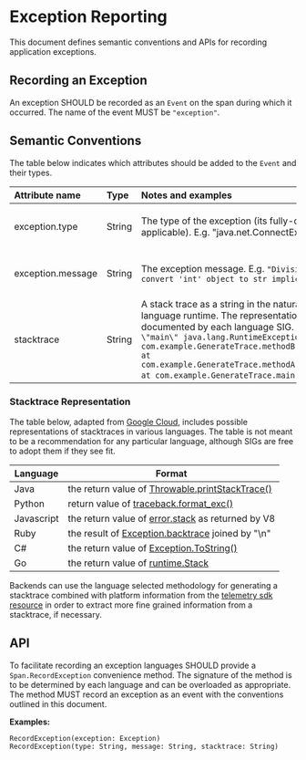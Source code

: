 # Exception Reporting

This document defines semantic conventions and APIs for recording application
exceptions.

## Recording an Exception

An exception SHOULD be recorded as an `Event` on the span during which it occurred.
The name of the event MUST be `"exception"`.

## Semantic Conventions

The table below indicates which attributes should be added to the `Event` and
their types.

| Attribute name    | Type   | Notes and examples                                                                                                                                                                                                                                                                                                                                                                                                                   | Required?                                                  |
| :---------------- | :----- | :----------------------------------------------------------------------------------------------------------------------------------------------------------------------------------------------------------------------------------------------------------------------------------------------------------------------------------------------------------------------------------------------------------------------------------- | :--------------------------------------------------------- |
| exception.type    | String | The type of the exception (its fully-qualified class name, if applicable). E.g. "java.net.ConnectException", "OSError"                                                                                                                                                                                                                                                                                                               | One of `exception.type` or `exception.message` is required |
| exception.message | String | The exception message. E.g. `"Division by zero"`, `"Can't convert 'int' object to str implicitly"`                                                                                                                                                                                                                                                                                                                                   | One of `exception.type` or `exception.message` is required |
| stacktrace        | String | A stack trace as a string in the natural representation for the language runtime. The representation is to be determined and documented by each language SIG. E.g. `"Exception in thread \"main\" java.lang.RuntimeException: Test exception\n at com.example.GenerateTrace.methodB(GenerateTrace.java:13)\n at com.example.GenerateTrace.methodA(GenerateTrace.java:9)\n at com.example.GenerateTrace.main(GenerateTrace.java:5)"`. | No                                                         |

### Stacktrace Representation

The table below, adapted from [Google Cloud][gcp-error-reporting], includes
possible representations of stacktraces in various languages. The table is not
meant to be a recommendation for any particular language, although SIGs are free
to adopt them if they see fit.

| Language   | Format                                                              |
| ---------- | ------------------------------------------------------------------- |
| Java       | the return value of [Throwable.printStackTrace()][java-stacktrace]  |
| Python     | return value of [traceback.format_exc()][python-stacktrace]         |
| Javascript | the return value of [error.stack][js-stacktrace] as returned by V8  |
| Ruby       | the result of [Exception.backtrace][ruby-stacktrace] joined by "\n" |
| C#         | the return value of [Exception.ToString()][csharp-stacktrace]       |
| Go         | the return value of [runtime.Stack][go-stacktrace]                  |

Backends can use the language selected methodology for generating a stacktrace
combined with platform information from the
[telemetry sdk resource][telemetry-sdk-resource] in order to extract more fine
grained information from a stacktrace, if necessary.

## API

To facilitate recording an exception languages SHOULD provide a
`Span.RecordException` convenience method. The signature of the method is to be
determined by each language and can be overloaded as appropriate. The method
MUST record an exception as an event with the conventions outlined in this
document.

**Examples:**

```
RecordException(exception: Exception)
RecordException(type: String, message: String, stacktrace: String)
```

[gcp-error-reporting]: https://cloud.google.com/error-reporting/reference/rest/v1beta1/projects.events/report
[java-stacktrace]: https://docs.oracle.com/javase/7/docs/api/java/lang/Throwable.html#printStackTrace%28%29
[python-stacktrace]: https://docs.python.org/3/library/traceback.html#traceback.format_exc
[js-stacktrace]: https://v8.dev/docs/stack-trace-api
[ruby-stacktrace]: https://ruby-doc.org/core-2.7.1/Exception.html#method-i-backtrace
[csharp-stacktrace]: https://docs.microsoft.com/en-us/dotnet/api/system.exception.tostring
[go-stacktrace]: https://golang.org/pkg/runtime/debug/#Stack
[telemetry-sdk-resource]: https://github.com/open-telemetry/opentelemetry-specification/tree/master/specification/resource/semantic_conventions#telemetry-sdk
